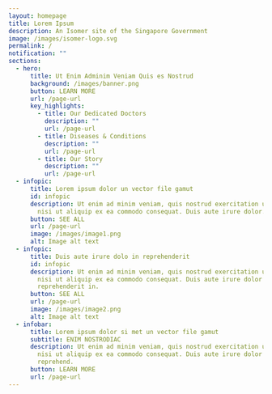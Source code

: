 ```yaml
---
layout: homepage
title: Lorem Ipsum
description: An Isomer site of the Singapore Government
image: /images/isomer-logo.svg
permalink: /
notification: ""
sections:
  - hero:
      title: Ut Enim Adminim Veniam Quis es Nostrud
      background: /images/banner.png
      button: LEARN MORE
      url: /page-url
      key_highlights:
        - title: Our Dedicated Doctors
          description: ""
          url: /page-url
        - title: Diseases & Conditions
          description: ""
          url: /page-url
        - title: Our Story
          description: ""
          url: /page-url
  - infopic:
      title: Lorem ipsum dolor un vector file gamut
      id: infopic
      description: Ut enim ad minim veniam, quis nostrud exercitation ullamco laboris
        nisi ut aliquip ex ea commodo consequat. Duis aute irure dolor.
      button: SEE ALL
      url: /page-url
      image: /images/image1.png
      alt: Image alt text
  - infopic:
      title: Duis aute irure dolo in reprehenderit
      id: infopic
      description: Ut enim ad minim veniam, quis nostrud exercitation ullamco laboris
        nisi ut aliquip ex ea commodo consequat. Duis aute irure dolor in
        reprehenderit in.
      button: SEE ALL
      url: /page-url
      image: /images/image2.png
      alt: Image alt text
  - infobar:
      title: Lorem ipsum dolor si met un vector file gamut
      subtitle: ENIM NOSTRODIAC
      description: Ut enim ad minim veniam, quis nostrud exercitation ullamco laboris
        nisi ut aliquip ex ea commodo consequat. Duis aute irure dolor in
        reprehend.
      button: LEARN MORE
      url: /page-url
---
```

